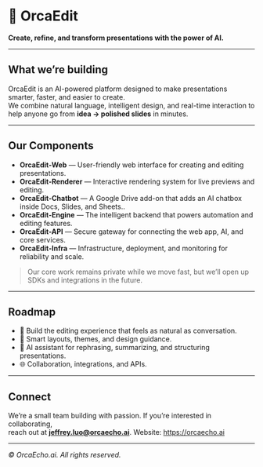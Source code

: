 # 🐳 OrcaEdit

**Create, refine, and transform presentations with the power of AI.**  

---

## What we’re building
OrcaEdit is an AI-powered platform designed to make presentations smarter, faster, and easier to create.  
We combine natural language, intelligent design, and real-time interaction to help anyone go from **idea → polished slides** in minutes.  

---

## Our Components
- **OrcaEdit-Web** — User-friendly web interface for creating and editing presentations.  
- **OrcaEdit-Renderer** — Interactive rendering system for live previews and editing.  
- **OrcaEdit-Chatbot** — A Google Drive add-on that adds an AI chatbox inside Docs, Slides, and Sheets..  
- **OrcaEdit-Engine** — The intelligent backend that powers automation and editing features.  
- **OrcaEdit-API** — Secure gateway for connecting the web app, AI, and core services.  
- **OrcaEdit-Infra** — Infrastructure, deployment, and monitoring for reliability and scale.  

> Our core work remains private while we move fast, but we’ll open up SDKs and integrations in the future.  

---

## Roadmap
- 🚀 Build the editing experience that feels as natural as conversation.  
- 🎨 Smart layouts, themes, and design guidance.  
- 💬 AI assistant for rephrasing, summarizing, and structuring presentations.  
- 🌐 Collaboration, integrations, and APIs.  

---

## Connect
We’re a small team building with passion. If you’re interested in collaborating,  
reach out at **jeffrey.luo@orcaecho.ai**.
Website: https://orcaecho.ai

---

*© OrcaEcho.ai. All rights reserved.*
